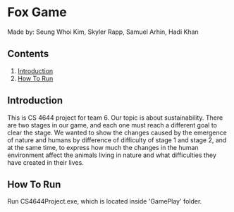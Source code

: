 # Fox Game
Made by: Seung Whoi Kim, Skyler Rapp, Samuel Arhin, Hadi Khan

## Contents
1. [Introduction](#Introduction)
2. [How To Run](#How-To-Run) 

## Introduction
This is CS 4644 project for team 6. Our topic is about sustainability. There are two stages in our game, and each one must reach a different goal to clear the stage. We wanted to show the changes caused by the emergence of nature and humans by difference of difficulty of stage 1 and stage 2, and at the same time, to express how much the changes in the human environment affect the animals living in nature and what difficulties they have created in their lives.

## How To Run
Run CS4644Project.exe, which is located inside 'GamePlay' folder.
